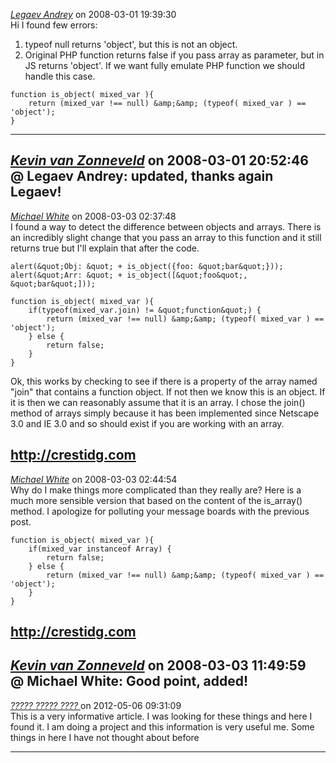 *[Legaev Andrey]()* on 2008-03-01 19:39:30  
Hi
I found few errors: 
1. typeof null returns 'object', but this is not an object.
2. Original PHP function returns false if you pass array as parameter, but in JS returns 'object'. If we want fully emulate PHP function we should handle this case.

```
function is_object( mixed_var ){
    return (mixed_var !== null) &amp;&amp; (typeof( mixed_var ) == 'object');
}
```
---------------------------------------
*[Kevin van Zonneveld](http://kevin.vanzonneveld.net)* on 2008-03-01 20:52:46  
@ Legaev Andrey: updated, thanks again Legaev!
---------------------------------------
*[Michael White]()* on 2008-03-03 02:37:48  
I found a way to detect the difference between objects and arrays. There is an incredibly slight change that you pass an array to this function and it still returns true but I'll explain that after the code.

```
alert(&quot;Obj: &quot; + is_object({foo: &quot;bar&quot;}));
alert(&quot;Arr: &quot; + is_object([&quot;foo&quot;, &quot;bar&quot;]));

function is_object( mixed_var ){
	if(typeof(mixed_var.join) != &quot;function&quot;) {
	    return (mixed_var !== null) &amp;&amp; (typeof( mixed_var ) == 'object');
	} else {
		return false;
	}
}
```

Ok, this works by checking to see if there is a property of the array named &quot;join&quot; that contains a function object. If not then we know this is an object. If it is then we can reasonably assume that it is an array. I chose the join() method of arrays simply because it has been implemented since Netscape 3.0 and IE 3.0 and so should exist if you are working with an array.

http://crestidg.com
---------------------------------------
*[Michael White]()* on 2008-03-03 02:44:54  
Why do I make things more complicated than they really are? Here is a much more sensible version that based on the content of the is_array() method. I apologize for polluting your message boards with the previous post.

```
function is_object( mixed_var ){
	if(mixed_var instanceof Array) {
		return false;
	} else {
		return (mixed_var !== null) &amp;&amp; (typeof( mixed_var ) == 'object');
	}
}
```

http://crestidg.com
---------------------------------------
*[Kevin van Zonneveld](http://kevin.vanzonneveld.net)* on 2008-03-03 11:49:59  
@ Michael White: Good point, added!
---------------------------------------
*[????? ????? ???? ](http://an3m1.com/)* on 2012-05-06 09:31:09  
This is a very informative article. I was looking for these things and here I found it. I am doing a project and this information is very useful me. Some things in here I have not thought about before  

---------------------------------------
